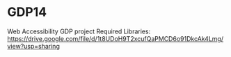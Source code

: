 # GDP14
Web Accessibility GDP project
Required Libraries: https://drive.google.com/file/d/1t8UDoH9T2xcufQaPMCD6o91DkcAk4Lmg/view?usp=sharing